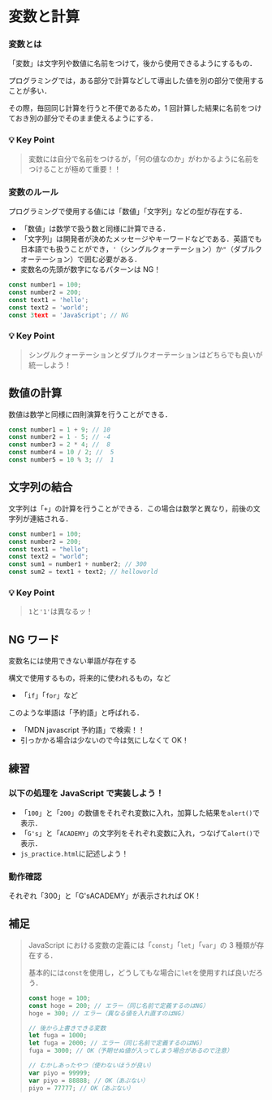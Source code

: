 # 変数と計算

### 変数とは

「変数」は文字列や数値に名前をつけて，後から使用できるようにするもの．

プログラミングでは，ある部分で計算などして導出した値を別の部分で使用することが多い．

その際，毎回同じ計算を行うと不便であるため，1 回計算した結果に名前をつけておき別の部分でそのまま使えるようにする．

### 💡 Key Point

> 変数には自分で名前をつけるが，「何の値なのか」がわかるように名前をつけることが極めて重要！！

### 変数のルール

プログラミングで使用する値には「数値」「文字列」などの型が存在する．

- 「数値」は数学で扱う数と同様に計算できる．
- 「文字列」は開発者が決めたメッセージやキーワードなどである．英語でも日本語でも扱うことができ，`'`（シングルクォーテーション）か`"`（ダブルクオーテーション）で囲む必要がある．
- 変数名の先頭が数字になるパターンは NG！

```js
const number1 = 100;
const number2 = 200;
const text1 = 'hello';
const text2 = 'world';
const 3text = 'JavaScript'; // NG

```

### 💡 Key Point

> シングルクォーテーションとダブルクオーテーションはどちらでも良いが統一しよう！

## 数値の計算

数値は数学と同様に四則演算を行うことができる．

```js
const number1 = 1 + 9; // 10
const number2 = 1 - 5; // -4
const number3 = 2 * 4; //  8
const number4 = 10 / 2; //  5
const number5 = 10 % 3; //  1
```

## 文字列の結合

文字列は「`+`」の計算を行うことができる．この場合は数学と異なり，前後の文字列が連結される．

```js
const number1 = 100;
const number2 = 200;
const text1 = "hello";
const text2 = "world";
const sum1 = number1 + number2; // 300
const sum2 = text1 + text2; // helloworld
```

### 💡 Key Point

> `1`と`'1'`は異なるッ！

## NG ワード

変数名には使用できない単語が存在する

構文で使用するもの，将来的に使われるもの，など

- 「`if`」「`for`」など

このような単語は「予約語」と呼ばれる．

- 「MDN javascript 予約語」で検索！！
- 引っかかる場合は少ないので今は気にしなくて OK！

## 練習

### 以下の処理を JavaScript で実装しよう！

- 「`100`」と「`200`」の数値をそれぞれ変数に入れ，加算した結果を`alert()`で表示．
- 「`G's`」と「`ACADEMY`」の文字列をそれぞれ変数に入れ，つなげて`alert()`で表示．
- `js_practice.html`に記述しよう！

### 動作確認

それぞれ「300」と「G'sACADEMY」が表示されれば OK！

## 補足

> JavaScript における変数の定義には「`const`」「`let`」「`var`」の 3 種類が存在する．
>
> 基本的には`const`を使用し，どうしてもな場合に`let`を使用すれば良いだろう．
>
> ```js
> const hoge = 100;
> const hoge = 200; // エラー（同じ名前で定義するのはNG）
> hoge = 300; // エラー（異なる値を入れ直すのはNG）
>
> // 後から上書きできる変数
> let fuga = 1000;
> let fuga = 2000; // エラー（同じ名前で定義するのはNG）
> fuga = 3000; // OK（予期せぬ値が入ってしまう場合があるので注意）
>
> // むかしあったやつ（使わないほうが良い）
> var piyo = 99999;
> var piyo = 88888; // OK（あぶない）
> piyo = 77777; // OK（あぶない）
> ```
